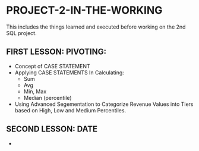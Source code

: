 # PROJECT-2-IN-THE-WORKING
This includes the things learned and executed before working on the 2nd SQL project.
## FIRST LESSON: PIVOTING:
* Concept of CASE STATEMENT
* Applying CASE STATEMENTS In Calculating:
   * Sum
   * Avg
   * Min, Max
   * Median (percentile)
* Using Advanced Segementation to Categorize Revenue Values into Tiers based on High, Low and Medium Percentiles.

## SECOND LESSON: DATE
*
